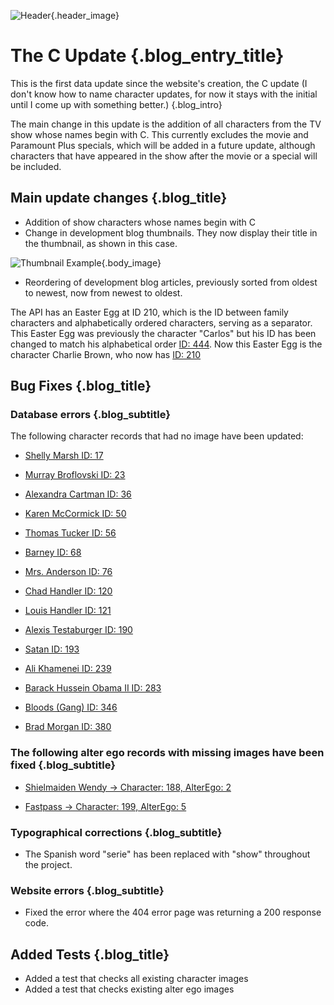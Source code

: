 ![Header](/blog/images/The_C_Update.webp){.header_image}
# The C Update {.blog_entry_title}

This is the first data update since the website's creation, the C update (I don't know how to name character updates, for now it stays with the initial until I come up with something better.)
{.blog_intro}

The main change in this update is the addition of all characters from the TV show whose names begin with C. This currently excludes the movie and Paramount Plus specials, which will be added in a future update, although characters that have appeared in the show after the movie or a special will be included.

## Main update changes {.blog_title}

- Addition of show characters whose names begin with C
- Change in development blog thumbnails. They now display their title in the thumbnail, as shown in this case.

![Thumbnail Example](/blog/images/The_C_Update.webp){.body_image}

- Reordering of development blog articles, previously sorted from oldest to newest, now from newest to oldest.

The API has an Easter Egg at ID 210, which is the ID between family characters and alphabetically ordered characters, serving as a separator. This Easter Egg was previously the character "Carlos" but his ID has been changed to match his alphabetical order [ID: 444](/api/characters/444). Now this Easter Egg is the character Charlie Brown, who now has [ID: 210](/api/characters/210)

## Bug Fixes {.blog_title}

### Database errors {.blog_subtitle}

The following character records that had no image have been updated:

- [Shelly Marsh ID: 17](/api/characters/17)

- [Murray Broflovski ID: 23](/api/characters/23)

- [Alexandra Cartman ID: 36](/api/characters/36)

- [Karen McCormick ID: 50](/api/characters/50)

- [Thomas Tucker ID: 56](/api/characters/56)

- [Barney ID: 68](/api/characters/68)

- [Mrs. Anderson ID: 76](/api/characters/76)

- [Chad Handler ID: 120](/api/characters/120)

- [Louis Handler ID: 121](/api/characters/121)

- [Alexis Testaburger ID: 190](/api/characters/190)

- [Satan ID: 193](/api/characters/193)

- [Ali Khamenei ID: 239](/api/characters/239)

- [Barack Hussein Obama II ID: 283](/api/characters/283)

- [Bloods (Gang) ID: 346](/api/characters/346)

- [Brad Morgan ID: 380](/api/characters/380)

### The following alter ego records with missing images have been fixed {.blog_subtitle}

- [Shielmaiden Wendy -> Character: 188, AlterEgo: 2](/api/characters/188/alteregos/2)

- [Fastpass -> Character: 199, AlterEgo: 5](/api/characters/199/alteregos/5)

### Typographical corrections {.blog_subtitle}

- The Spanish word "serie" has been replaced with "show" throughout the project.

### Website errors {.blog_subtitle}

- Fixed the error where the 404 error page was returning a 200 response code.

## Added Tests {.blog_title}

- Added a test that checks all existing character images
- Added a test that checks existing alter ego images